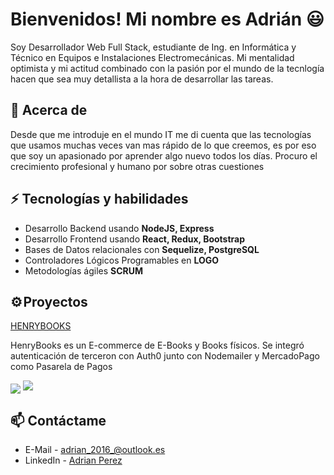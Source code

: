 # Bienvenidos! Mi nombre es Adrián 😃
Soy Desarrollador Web Full Stack, estudiante de Ing. en Informática y Técnico en Equipos e Instalaciones Electromecánicas. Mi mentalidad optimista y mi actitud combinado con la pasión por el mundo de la tecnlogía hacen que sea muy detallista a la hora de desarrollar las tareas.


## 🧐 Acerca de
Desde que me introduje en el mundo IT me di cuenta que las tecnologías que usamos muchas veces van mas rápido de lo que creemos, es por eso que soy un apasionado por aprender algo nuevo todos los días. Procuro el crecimiento profesional y humano por sobre otras cuestiones

## ⚡ Tecnologías y habilidades
- Desarrollo Backend usando **NodeJS, Express**
- Desarrollo Frontend usando **React, Redux, Bootstrap**
- Bases de Datos relacionales con **Sequelize, PostgreSQL**
- Controladores Lógicos Programables en **LOGO**
- Metodologías ágiles **SCRUM**

## ⚙️ Proyectos
[HENRYBOOKS](https://github.com/adrian4058/HenryBooks)

HenryBooks es un E-commerce de E-Books y Books físicos.
Se integró autenticación de terceron con Auth0 junto con Nodemailer y MercadoPago como Pasarela de Pagos

<img align="center" src="https://i.postimg.cc/qRcMTdS0/Captura-de-pantalla-20230215-013505.png">
<img src="https://i.postimg.cc/7ZCHLzdK/Captura-de-pantalla-20230215-013813.png">

## 📫 Contáctame
- E-Mail - [adrian_2016_@outlook.es](mailto:adrian_2016_@outlook.es)
- LinkedIn - [Adrian Perez](https://linkedin.com/in/adrian4058)


<!--
**adrian4058/adrian4058** is a ✨ _special_ ✨ repository because its `README.md` (this file) appears on your GitHub profile.

Here are some ideas to get you started:

- 🔭 I’m currently working on ...
- 🌱 I’m currently learning ...
- 👯 I’m looking to collaborate on ...
- 🤔 I’m looking for help with ...
- 💬 Ask me about ...
- 📫 How to reach me: ...
- 😄 Pronouns: ...
- ⚡ Fun fact: ...
-->
